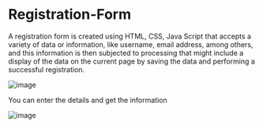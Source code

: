# Registration-Form
A registration form is created using HTML, CSS, Java Script that accepts a variety of data or information, like username, email address, among others, and this information is then subjected to processing that might include a display of the data on the current page by saving the data and performing a successful registration.

![image](https://user-images.githubusercontent.com/110754843/219706946-4ecbee3e-2982-4e08-8463-4e4fb02d5778.png)

You can enter the details and get the information

![image](https://user-images.githubusercontent.com/110754843/219707862-eecd87bb-e280-4bb6-9e31-95fee2b6b72a.png)

